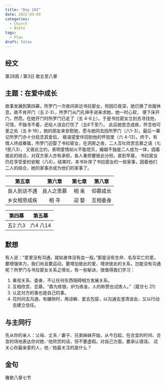```yaml
---
title: "Day 192"
date: 2022-03-09
categories:
  - Church
  - Bible
tags:
  - Plan
draft: false
---
```


## 经文
第28周 / 第3日 歌五至八章

## 主题：在爱中成长
故事发展到第四幕，所罗门一次夜间突访书拉密女，但因已夜深，她已换了衣服休息，故不肯开门（五  2-3），所罗门从门孔伸手进来求她，她一时心软，
便下床开门，然而，在她开门时所罗门已走了（五 4-6上）。于是书拉密女立刻去寻找他，可惜，不独寻不着，还给人误会打伤了（五6下至7）。
此后她思念成疾，怀念他可爱之处（五 8-16），她的朋友来安慰她，愿与她同去找所罗门（六1-3）。最后一幕记所罗门亦十分挂念其爱侣，
极渴望爱伴回到他的怀抱里（六 4-13）。终于，有情人终成眷属，所罗门迎娶了书拉密女，在洞房之夜，二人互吐欣赏恋慕之语（七1至八3），
又彼此立约，表明爱情如火不能熄灭，婚姻不独是二人成为一体，因着彼此的结合，对双方家人亦有承担，各人重担要彼此分担。直到早晨，
书拉密女仍在享受爱的安眠（八4）。结束时，本书补序了书拉密女的一些家事，因着他们二人的结合，她的家事亦成为他们的家事了。

|   第五章    |   第六章   |  第七章  |  第八章   |
|:--------:|:-------:|:-----:|:------:|
|  良人到访不遇  |  良人之思慕  |  相 亲  |  仰慕成长  |
|  乡女相思成疾  |   相 寻   |  迎 娶  |  互相委身  |

|第四幕|第五幕|
|:---:|:---:|
|五2 六3| 六4 八14|

## 默想
有人说：“爱里没有沟通，就如身体没有血一般。”那是没有生命、名存实亡的爱。要增强体力，我们尚且要运动，要增加彼此的爱、增进彼此的关系，岂能没有沟通呢？所罗门与书拉密女关系之增长，有一些秘诀，很值得我们学习：
1. 重视关系、委身，不让任何东西阻碍相方发展关系。
2. 互相欣赏、恋慕，“鼎为炼银，炉为炼金，人的称赞也试炼人。”（箴廿七 21）
3. 认定对方的事也是自己的事。
4. 花时间去沟通，有嫌隙时，用谅解、爱去包容，以沟通去澄清误会，又以行动去建立信任。

## 与主同行
先从你的亲人：父母、丈夫／妻子、兄弟姊妹开始，从今日起，在合宜的时间、合宜的场地表达你对她／他欣赏的话，但不要虚假。对自己方面，要承认错误。
试关心你最亲爱的人，他／她最关注的是什么？

## 金句
雅歌八章七节

[comment]: <> (## 附录)

